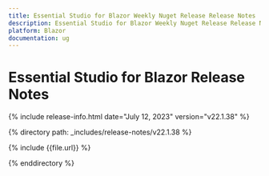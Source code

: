 ```yaml
---
title: Essential Studio for Blazor Weekly Nuget Release Release Notes  
description: Essential Studio for Blazor Weekly Nuget Release Release Notes 
platform: Blazor
documentation: ug
---
```


# Essential Studio for  Blazor  Release Notes  

{% include release-info.html date="July 12, 2023"   version="v22.1.38" %} 

{% directory path: _includes/release-notes/v22.1.38 %}

{% include {{file.url}} %}

{% enddirectory %}

